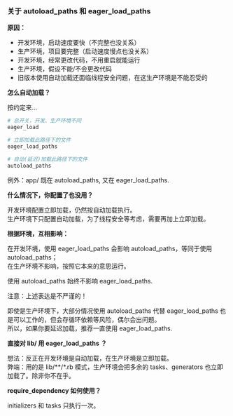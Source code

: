
### 关于 autoload_paths 和 eager_load_paths

**原因：**

- 开发环境，启动速度要快（不完整也没关系）
- 生产环境，项目要完整（启动速度慢点也没关系）
- 开发环境，经常更改代码，不用重启就能运行
- 生产环境，假设不能/不会更改代码
- 旧版本使用自动加载还面临线程安全问题，在这生产环境是不能忍受的

**怎么自动加载？**

按约定来...

```ruby
# 总开关，开发、生产环境不同
eager_load
```

```ruby
# 立即加载此路径下的文件
eager_load_paths

# 自动(延迟)加载此路径下的文件
autoload_paths
```

例外：app/ 既在 autoload_paths, 又在 eager_load_paths.

**什么情况下，你配置了也没用？**

开发环境配置立即加载，仍然按自动加载执行。
<br>
生产环境下只配置自动加载，为了线程安全等考虑，需要再加上立即加载。

**根据环境，互相影响：**

在开发环境，使用 eager_load_paths 会影响 autoload_paths，等同于使用 autoload_paths；
<br>
在生产环境不影响，按照它本来的意思运行。

使用 autoload_paths 始终不影响 eager_load_paths.

注意：上述表达是不严谨的！

即使是生产环境下，大部分情况使用 autoload_paths  代替 eager_load_paths 也是可以工作的，但会存循环依赖等风险，偶尔会出问题。
<br>
所以，如果你要延迟加载，推荐一直使用 eager_load_paths.

**直接对 lib/ 用 eager_load_paths ？**

想法：反正在开发环境是自动加载，在生产环境是立即加载。
<br>
弊端：用的是 lib/**/*.rb 模式，生产环境会把多余的 tasks、generators 也立即加载了。除非你不在乎。

**require_dependency 如何使用？**

initializers 和 tasks 只执行一次。
